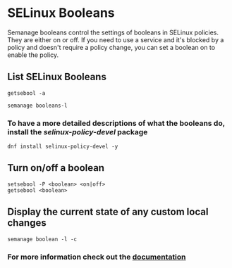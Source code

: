 # SELinux Booleans
Semanage booleans control the settings of booleans in SELinux policies. They are either on or off. If you need to use a service and it's blocked by a policy and doesn't require a policy change, you can set a boolean on to enable the policy.

## List SELinux Booleans 
```
getsebool -a

semanage booleans-l
```
### To have a more detailed descriptions of what the booleans do, install the _selinux-policy-devel_ package

```
dnf install selinux-policy-devel -y
```

## Turn on/off a boolean

```
setsebool -P <boolean> <on|off>
getsebool <boolean>
```

## Display the current state of any custom local changes
```
semanage boolean -l -c
```

### For more information check out the [documentation](https://access.redhat.com/documentation/en-us/red_hat_enterprise_linux/7/html/selinux_users_and_administrators_guide/sect-security-enhanced_linux-working_with_selinux-booleans)